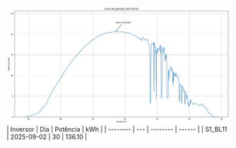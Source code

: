 ![My Image](02_09_2025-S1_BL11.png)
| Inversor | Dia | Potência | kWh    |
| -------- | --- | -------- | ------ |
| S1_BL11       | 2025-09-02  | 30       | 136.10 |